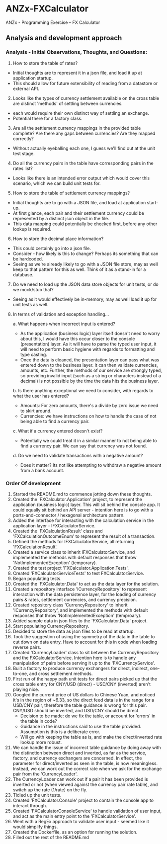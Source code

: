 # ANZx-FXCalculator
ANZx - Programming Exercise – FX Calculator


## Analysis and development approach

### Analysis - Initial Observations, Thoughts, and Questions:
1. How to store the table of rates?
- Initial thoughts are to represent it in a json file, and load it up at application startup.
- This should allow for future extensibility of reading from a datastore or external API.

2. Looks like the types of currency settlement available on the cross table are distinct 'methods' of settling between currencies.
- each would require their own distinct way of settling an exchange.
- Potential there for a factory class.

3. Are all the settlement currency mappings in the provided table complete? Are there any gaps between currencies? Are they mapped correctly?
- Without actually eyeballing each one, I guess we'll find out at the unit test stage.

4. Do all the currency pairs in the table have corresponding pairs in the rates list?
- Looks like there is an intended error output which would cover this scenario, which we can build unit tests for.

5. How to store the table of settlement currency mappings?
- Initial thoughts are to go with a JSON file, and load at application start-up.
- At first glance, each pair and their settlement currency could be represented by a distinct json object in the file. 
- This data mapping could potentially be checked first, before any other lookup is required.

6. How to store the decimal place information?
- This could certainly go into a json file.
- Consider - how likely is this to change? Perhaps its something that can be hardcoded.
- Seeing as we're already likely to go with a JSON file store, may as well keep to that pattern for this as well. Think of it as a stand-in for a database.

7. Do we need to load up the JSON data store objects for unit tests, or do we mock/stub that?
- Seeing as it would effectively be in-memory, may as well load it up for unit tests as well.

8. In terms of validation and exception handling... 
    
    a. What happens when incorrect input is entered?
    - As the application (business logic) layer itself doesn't need to worry about this, I would have this occur closer to the console (presentation) layer. As it will have to parse the typed user input, it will need to perform basic hygiene with regards to formatting and type casting.
    - Once the data is cleaned, the presentation layer can pass what was entered down to the business layer. It can then validate currencies, amounts, etc. Further, the methods of our service are strongly typed, so providing invalid input (such as a string or characters instead of a decimal) is not possible by the time the data hits the business layer.

    b. Is there anything exceptional we need to consider, with regards to what the user has entered?
    - Amounts: For zero amounts, there's a divide by zero issue we need to skirt around.
    - Currencies: we have instructions on how to handle the case of not being able to find a currency pair.

    c. What if a currency entered doesn't exist?
    - Potentially we could treat it in a similar manner to not being able to find a currency pair. We can say that currency was not found.

    d. Do we need to validate transactions with a negative amount?
    - Does it matter? Its not like attempting to withdraw a negative amount from a bank account.




### Order Of development
1. Started the README.md to commence jotting down these thoughts.
2. Created the 'FXCalculator.Application' project, to represent the application (business logic) layer. This will sit behind the console app. It could equally sit behind an API server - intention here is to go with a ports-and-connector / hexagonal architecture pattern.
3. Added the interface for interacting with the calculation service in the application layer - IFXCalculatorService.
4. Created the 'FXCalculationResult' class and 'FXCalculationOutcomeEnum' to represent the result of a transaction.
5. Defined the methods for IFXCalculatorService, all returning 'FXCalculationResult'.
6. Created a service class to inherit IFXCalculatorService, and implemented the methods with default responses that throw 'NotImplementedException' (temporary).
7. Created the test project 'FXCalculator.Application.Tests'.
8. Created 'FXCalculatorServiceTests' to test FXCalculatorService.
9. Began populating tests.
10. Created the 'FXCalculator.Data' to act as the data layer for the solution.
11. Created a repository interface 'ICurrencyRepository' to represent interaction with the data persistence layer, for the loading of currency pairs & rates, settlement currencies, and currency precision.
12. Created repository class 'CurrencyRepository' to inherit 'ICurrencyRepository', and implemented the methods with default responses that throw 'NotImplementedException' (temproary).
13. Added sample data in json files to the 'FXCalculator.Data' project.
14. Start populating CurrencyRepository.
15. Decided to store the data as json files to be read at startup.
16. Took the suggestion of using the symmetry of the data in the table to cut down on data entry. Have to account for this in code when loading reverse pairs.
17. Created 'CurrencyLoader' class to sit between the CurrencyRepository and the FXCalculatorService. Intention here is to handle any manipulation of pairs before serving it up to the 'FXCurrencyService'.
18. Built a factory to produce currency exchangers for direct, indirect, one-to-one, and cross settlement methods.
14. First run of the happy path unit tests for direct pairs picked up that the cross table entry for CNY/USD (direct) - USD/CNY (inverted) aren't playing nice. 
15. Googled the current price of US dollars to Chinese Yuan, and noticed it's in the region of ~6.33, so the direct feed data is in the range for a USD/CNY pair, therefore the table guidance is wrong for this pair. CNY/USD should be inverted, and USD/CNY should be direct.
    - Decision to be made: do we fix the table, or account for 'errors' in the table in code?
    - Guidance in the instructions said to use the table provided. Assumption is this is a deliberate error.
    - Will go with keeping the table as is, and make the direct/inverted rate lookup more robust.
16. We can handle the issue of incorrect table guidance by doing away with the distinction between direct and inverted, as far as the service, factory, and currency exchangers are concerned. In effect, the parameter for direct/inverted as seen in the table, is now meaningless. Instead, we can work out the correct rate when we ask for the exchange pair from the 'CurrencyLoader'.
17. The CurrencyLoader can work out if a pair it has been provided is inverted or not (when viewed against the currency pair rate table), and switch up the rate (1/rate) on the fly.
15. Tidied up the unit tests.
16. Created 'FXCalculator.Console' project to contain the console app to interact through.
17. Created 'FXCalculatorConsoleService' to handle validation of user input, and act as the main entry point to the 'FXCalculatorService'.
18. Went with a RegEx approach to validate user input - seemed like it would simplify things.
16. Created the Dockerfile, as an option for running the solution.
17. Filled out the rest of the README.md